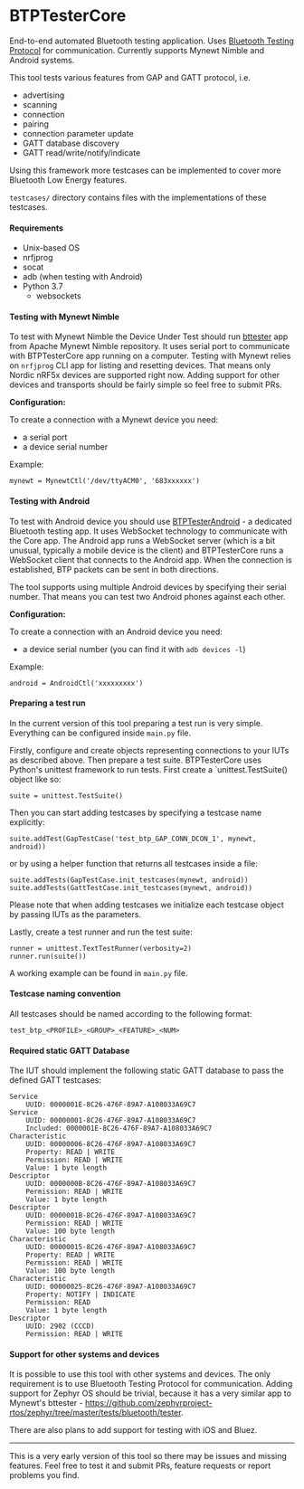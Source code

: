 # BTPTesterCore

End-to-end automated Bluetooth testing application. Uses 
[Bluetooth Testing Protocol](https://github.com/intel/auto-pts/blob/master/doc/btp_spec.txt) 
for communication. Currently supports Mynewt Nimble and Android systems.

This tool tests various features from GAP and GATT protocol, i.e.
 - advertising
 - scanning
 - connection
 - pairing
 - connection parameter update
 - GATT database discovery
 - GATT read/write/notify/indicate

Using this framework more testcases can be implemented to cover more 
Bluetooth Low Energy features.

`testcases/` directory contains files with the implementations of these
testcases.

#### Requirements

- Unix-based OS
- nrfjprog
- socat
- adb (when testing with Android)
- Python 3.7
    - websockets

#### Testing with Mynewt Nimble

To test with Mynewt Nimble the Device Under Test should run 
[bttester](https://github.com/apache/mynewt-nimble/tree/master/apps/bttester) 
app from Apache Mynewt Nimble repository. It uses serial port to communicate with 
BTPTesterCore app running on a computer. Testing with Mynewt relies on 
`nrfjprog` CLI app for listing and resetting devices. That means only 
Nordic nRF5x devices are supported right now. Adding support for other 
devices and transports should be fairly simple so feel free to submit PRs.

**Configuration:**

To create a connection with a Mynewt device you need:

- a serial port
- a device serial number

Example: 
```
mynewt = MynewtCtl('/dev/ttyACM0', '683xxxxxx')
```
    
#### Testing with Android

To test with Android device you should use [BTPTesterAndroid](https://github.com/JuulLabs-OSS/BTPTesterAndroid)
 \- a dedicated Bluetooth testing app. It uses WebSocket technology to
communicate with the Core app. The Android app runs a WebSocket server
(which is a bit unusual, typically a mobile device is the client) and
BTPTesterCore runs a WebSocket client that connects to the Android 
app. When the connection is established, BTP packets can be sent
in both directions.

The tool supports using multiple Android devices by specifying their
serial number. That means you can test two Android phones against
each other.
    
**Configuration:**

To create a connection with an Android device you need:

- a device serial number (you can find it with `adb devices -l`)

Example: 
```
android = AndroidCtl('xxxxxxxxx')
```

#### Preparing a test run

In the current version of this tool preparing a test run is very simple.
Everything can be configured inside `main.py` file.

Firstly, configure and create objects representing connections to your
IUTs as described above. Then prepare a test suite. BTPTesterCore
uses Python's unittest framework to run tests. First create a
`unittest.TestSuite() object like so:

```
suite = unittest.TestSuite()
```

Then you can start adding testcases by specifying a testcase name
explicitly:

```
suite.addTest(GapTestCase('test_btp_GAP_CONN_DCON_1', mynewt, android))
```

or by using a helper function that returns all testcases inside a file:

```
suite.addTests(GapTestCase.init_testcases(mynewt, android))
suite.addTests(GattTestCase.init_testcases(mynewt, android))
```

Please note that when adding testcases we initialize each testcase
object by passing IUTs as the parameters.

Lastly, create a test runner and run the test suite:

```
runner = unittest.TextTestRunner(verbosity=2)
runner.run(suite())
```

A working example can be found in `main.py` file.


#### Testcase naming convention

All testcases should be named according to the following format:

```
test_btp_<PROFILE>_<GROUP>_<FEATURE>_<NUM>
```

#### Required static GATT Database

The IUT should implement the following static GATT database to pass
the defined GATT testcases:

```
Service
    UUID: 0000001E-8C26-476F-89A7-A108033A69C7
Service
    UUID: 00000001-8C26-476F-89A7-A108033A69C7
    Included: 0000001E-8C26-476F-89A7-A108033A69C7
Characteristic
    UUID: 00000006-8C26-476F-89A7-A108033A69C7
    Property: READ | WRITE
    Permission: READ | WRITE
    Value: 1 byte length
Descriptor
    UUID: 0000000B-8C26-476F-89A7-A108033A69C7
    Permission: READ | WRITE
    Value: 1 byte length
Descriptor
    UUID: 0000001B-8C26-476F-89A7-A108033A69C7
    Permission: READ | WRITE
    Value: 100 byte length
Characteristic
    UUID: 00000015-8C26-476F-89A7-A108033A69C7
    Property: READ | WRITE
    Permission: READ | WRITE
    Value: 100 byte length
Characteristic
    UUID: 00000025-8C26-476F-89A7-A108033A69C7
    Property: NOTIFY | INDICATE
    Permission: READ
    Value: 1 byte length
Descriptor
    UUID: 2902 (CCCD)
    Permission: READ | WRITE
```

#### Support for other systems and devices

It is possible to use this tool with other systems and devices. The only
requirement is to use Bluetooth Testing Protocol for communication. Adding
support for Zephyr OS should be trivial, because it has a very similar 
app to Mynewt's bttester - https://github.com/zephyrproject-rtos/zephyr/tree/master/tests/bluetooth/tester.

There are also plans to add support for testing with iOS and Bluez.


----

This is a very early version of this tool so there may be issues and missing
features. Feel free to test it and submit PRs, feature requests or report 
problems you find.

